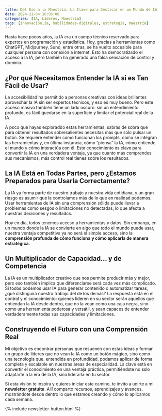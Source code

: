 ```yaml
---
title: Del Uso a la Maestría. La Clave para Destacar en un Mundo de IA Accesible
date: 2024-11-04 10:06:00
categories: [IA, Líderes, Maestría]
tags: [innovación,ia, habilidades-digitales, estrategia, maestría]
---
```


Hasta hace pocos años, la IA era un campo técnico reservado para expertos en programación y estadística. Hoy, gracias a herramientas como ChatGPT, Midjourney, Suno, entre otras, se ha vuelto accesible para cualquier persona con conexión a internet. Esto ha democratizado el acceso a la IA, pero también ha generado una falsa sensación de control y dominio.

## ¿Por qué Necesitamos Entender la IA si es Tan Fácil de Usar?

La accesibilidad ha permitido a personas creativas con ideas brillantes aprovechar la IA sin ser expertos técnicos, y eso es muy bueno. Pero este acceso masivo también tiene un lado oscuro: sin un entendimiento profundo, es fácil quedarse en la superficie y limitar el potencial real de la IA.

A poco que hayas exploraddo estas herramientas, sabrás de sobra que para obtener resultados sobresalientes necesitas más que sólo pulsar un botón. Se requiere entender cómo funcionan los prompts, cómo se integran las herramientas y, en última instancia, cómo “piensa” la IA, cómo entiende el mundo y cómo interactúa con él. Este conocimiento es clave para convertir la IA en una verdadera ventaja, ya que cuanto más comprendes sus mecanismos, más control real tienes sobre los resultados.

## La IA Está en Todas Partes, pero ¿Estamos Preparados para Usarla Correctamente?

La IA ya forma parte de nuestro trabajo y nuestra vida cotidiana, y un gran riesgo es asumir que la controlamos más de lo que en realidad podemos. Usar herramientas de IA sin una comprensión sólida puede llevar a problemas como sesgos o limitaciones no detectadas, lo que afecta a nuestras decisiones y resultados.

Hoy en día, todos tenemos acceso a herramientas y datos. Sin embargo, en un mundo donde la IA se convierte en algo que todo el mundo puede usar, nuestra ventaja competitiva ya no será el simple acceso, sino la **comprensión profunda de cómo funciona y cómo aplicarla de manera estratégica**. 

## Un Multiplicador de Capacidad… y de Competencia

La IA es un multiplicador creativo que nos permite producir más y mejor, pero eso también implica que diferenciarse será cada vez más complicado. Si todos podemos usar IA para generar contenido o automatizar tareas, ¿qué distinguirá nuestro trabajo del de los demás? La respuesta está en el control y el conocimiento: quienes lideren en su sector serán aquellos que entiendan la IA desde dentro, que no la vean como una caja negra, sino como una herramienta poderosa y versátil, y sean capaces de entender verdaderamente todas sus capacidades y limitaciones.

## Construyendo el Futuro con una Comprensión Real

Mi objetivo es encontrar personas que resuenen con estas ideas y formar un grupo de líderes que no vean la IA como un botón mágico, sino como una tecnología que, entendida en profundidad, podamos aplicar de forma completa y escalable en nuestras áreas de especialidad. La clave está en convertir el conocimiento en una ventaja práctica, permitiéndote no solo adaptarte a la era de la IA, sino liderarla en tu sector.

Si esta visión te inspira y quieres iniciar este camino, te invito a unirte a mi **newsletter gratuita**. Allí comparto recursos, aprendizajes y avances, mostrándote desde dentro lo que estamos creando y cómo lo aplicamos cada semana.

{% include newsletter-button.html %}
